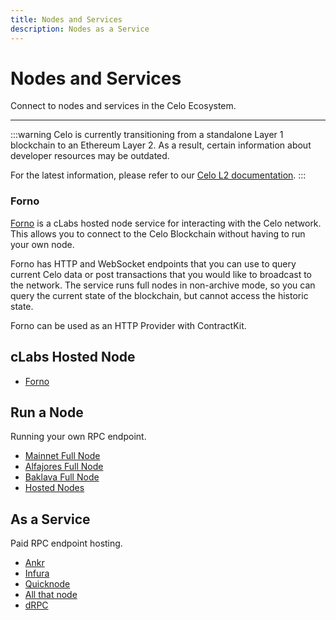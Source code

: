 ```yaml
---
title: Nodes and Services
description: Nodes as a Service
---
```


# Nodes and Services

Connect to nodes and services in the Celo Ecosystem.

---

:::warning
Celo is currently transitioning from a standalone Layer 1 blockchain to an Ethereum Layer 2. As a result, certain information about developer resources may be outdated.

For the latest information, please refer to our [Celo L2 documentation](../../cel2/index.md).
:::

### Forno

[Forno](./forno.md) is a cLabs hosted node service for interacting with the Celo network. This allows you to connect to the Celo Blockchain without having to run your own node.

Forno has HTTP and WebSocket endpoints that you can use to query current Celo data or post transactions that you would like to broadcast to the network. The service runs full nodes in non-archive mode, so you can query the current state of the blockchain, but cannot access the historic state.

Forno can be used as an HTTP Provider with ContractKit.

## cLabs Hosted Node

- [Forno](forno)

## Run a Node

Running your own RPC endpoint.

- [Mainnet Full Node](./run-mainnet.md)
- [Alfajores Full Node](./run-alfajores.md)
- [Baklava Full Node](./run-baklava.md)
- [Hosted Nodes](./run-hosted.md)

## As a Service

Paid RPC endpoint hosting.

- [Ankr](https://www.ankr.com/rpc/celo/)
- [Infura](https://www.infura.io/)
- [Quicknode](https://www.quicknode.com/chains/celo)
- [All that node](https://www.allthatnode.com/celo.dsrv)
- [dRPC](https://drpc.org/chainlist/celo)
